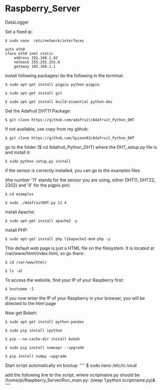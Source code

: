 # Raspberry_Server
DataLogger

Set a fixed ip:
````
$ sudo nano  /etc/network/interfaces

auto eth0
iface eth0 inet static
    address 192.168.1.42
    netmask 255.255.255.0
    gateway 192.168.1.1
````

Install following packages/ do the following in the terminal:
````
$ sudo apt-get install pigpio python-pigpio

$ sudo apt-get install git

$ sudo apt-get install build-essential python-dev
````

Get the Adafruit DHT11 Package:
````
$ git clone https://github.com/adafruit/Adafruit_Python_DHT 
````
If not available, use copy from my github:
````
$ git clone https://github.com/Spiean03/Adafruit_Python_DHT
````

go to the folder ($ cd Adafruit_Python_DHT) where the DHT_setup.py file is and install it:
````
$ sudo python setup.py install
````

if the sensor is correctly installed, you can go to the examples files 

(the number '11' stands for the sensor you are using, either DHT11, DHT22, 2302) and '4' for the pigpio pin):
````
$ cd examples

$ sudo ./AdafruitDHT.py 11 4
````

install Apache:
````
$ sudo apt-get install apache2 -y
````

install PHP:
````
$ sudo apt-get install php libapache2-mod-php -y
````
This default web page is just a HTML file on the filesystem. It is located at /var/www/html/index.html, so go there:
````
$ cd /var/www/html/

$ ls -al
````
To access the website, find your IP of your Raspberry first:
````
$ hostname -I
````
If you now enter the IP of your Raspberry in your browser, you will be directed to the html page



Now get Bokeh:

````
$ sudo apt-get install python-pandas

$ sudo pip install ipython

$ pip --no-cache-dir install bokeh

$ sudo pip install numexpr --upgrade

$ pip install numpy –upgrade
````
Start script automatically on bootup:
''''
$ sudo nano /etc/rc.local 

add the following line to the script, where scriptname.py should be /home/pi/Raspberry_Server/Run_main.py:
(sleep 1;python scriptname.py)&
''''

